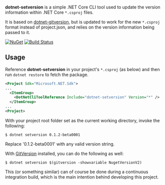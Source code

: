 **dotnet-setversion** is a simple .NET Core CLI tool used to update the version information within .NET Core `*.csproj` files.

It is based on [dotnet-gitversion](https://github.com/ah-/dotnet-gitversion), but is updated to work for the new `*.csproj` format instead of project.json, and relies on the version information being passed to it.

[![NuGet](https://img.shields.io/nuget/v/dotnet-setversion.svg)](https://www.nuget.org/packages/dotnet-setversion)
[![Build Status](https://travis-ci.org/TAGC/dotnet-setversion.svg?branch=master)](https://travis-ci.org/TAGC/dotnet-setversion)

## Usage

Reference **dotnet-setversion** in your project's `*.csproj` (as below) and then run `dotnet restore` to fetch the package.

```xml
<Project Sdk="Microsoft.NET.Sdk">
...
  <ItemGroup>
    <DotNetCliToolReference Include="dotnet-setversion" Version="*" />
  </ItemGroup>
...
<Project>
```

With your project root folder set as the current working directory, invoke the following:

```
$ dotnet setversion 0.1.2-beta0001
```

Replace '0.1.2-beta0001' with any valid version string.

With [GitVersion](https://github.com/GitTools/GitVersion) installed, you can do the following as well:

```
$ dotnet setversion $(gitversion -showvariable NugetVersionV2)
```

This (or something similar) can of course be done during a continuous integration build, which is the main intention behind developing this project.
